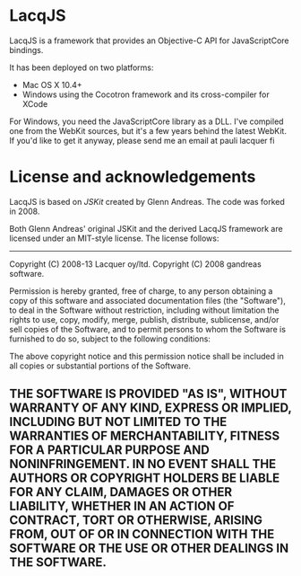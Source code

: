 LacqJS
======

LacqJS is a framework that provides an Objective-C API for JavaScriptCore bindings.

It has been deployed on two platforms:

  * Mac OS X 10.4+  
  * Windows using the Cocotron framework and its cross-compiler for XCode
  
For Windows, you need the JavaScriptCore library as a DLL. I've compiled one from the WebKit sources, but it's a few years behind the latest WebKit. If you'd like to get it anyway, please send me an email at pauli <at> lacquer <dot> fi
  

License and acknowledgements
============================  

LacqJS is based on _JSKit_ created by Glenn Andreas. The code was forked in 2008.

Both Glenn Andreas' original JSKit and the derived LacqJS framework are licensed under an MIT-style license.
The license follows:

----
Copyright (C) 2008-13 Lacquer oy/ltd.
Copyright (C) 2008 gandreas software. 

Permission is hereby granted, free of charge, to any person obtaining a copy of
this software and associated documentation files (the "Software"), to deal in
the Software without restriction, including without limitation the rights to
use, copy, modify, merge, publish, distribute, sublicense, and/or sell copies of
the Software, and to permit persons to whom the Software is furnished to do so,
subject to the following conditions:

The above copyright notice and this permission notice shall be included in all
copies or substantial portions of the Software.

THE SOFTWARE IS PROVIDED "AS IS", WITHOUT WARRANTY OF ANY KIND, EXPRESS OR
IMPLIED, INCLUDING BUT NOT LIMITED TO THE WARRANTIES OF MERCHANTABILITY, FITNESS
FOR A PARTICULAR PURPOSE AND NONINFRINGEMENT. IN NO EVENT SHALL THE AUTHORS OR
COPYRIGHT HOLDERS BE LIABLE FOR ANY CLAIM, DAMAGES OR OTHER LIABILITY, WHETHER
IN AN ACTION OF CONTRACT, TORT OR OTHERWISE, ARISING FROM, OUT OF OR IN
CONNECTION WITH THE SOFTWARE OR THE USE OR OTHER DEALINGS IN THE SOFTWARE.
----
